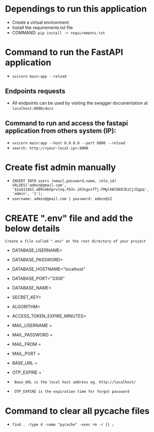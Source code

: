# Dependings to run this application
- Create a virtual environment
- Install the requirements.txt file
- COMMAND: `pip install -r requirements.txt`

# Command to run the FastAPI application
- `uvicorn main:app --reload`

## Endpoints requests
- All endpoints can be used by visiting the swagger documentation at `localhost:8000/docs`

## Command to run and access the fastapi application from others system (IP):
- `uvicorn main:app --host 0.0.0.0 --port 8000 --reload`
- `search: http://<your-local-ip>:8000`

# Create fist admin manually
- ``` INSERT INTO users (email,password,name, role_id) VALUES('admin@gmail.com', '$2a$12$G1.eB9vmbGprvloq.Fb3v.iK3sgosfTj.FMglkWlDEDJEzCjJZgpq', 'admin', '1'); ```
- `username: admin@gmail.com | password: admin@12`

# CREATE ".env" file and add the below details
```Create a file called ".env" at the root directory of your project ``` 

- DATABASE_USERNAME=     
- DATABASE_PASSWORD=
- DATABASE_HOSTNAME="localhost"
- DATABASE_PORT="3306"
- DATABASE_NAME=

- SECRET_KEY=
- ALGORITHM=
- ACCESS_TOKEN_EXPIRE_MINUTES=

- MAIL_USERNAME = 
- MAIL_PASSWORD = 
- MAIL_FROM = 
- MAIL_PORT = 
- BASE_URL = 
- OTP_EXPIRE = `

- ` Base_URL is the local host address eg. http://localhost/`
- ` OTP_EXPIRE is the expiration time for forgot password`


# Command to clear all pycache files
- `find . -type d -name "pycache" -exec rm -r {} ;`
